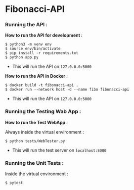 # Fibonacci-API

### Running the API :

**How to run the API for development :**

```
$ python3 -m venv env
$ source env/bin/activate
$ pip install -r requirements.txt
$ python app.py
```
 - This will run the API on `127.0.0.0:5000`

**How to run the API in Docker :**

```
$ docker build -t fibonacci-api .
$ docker run --network host -d --name fibo fibonacci-api
```
 - This will run the API on `127.0.0.0:5000`

### Running the Testing Wab App :

**How to run the Test WebApp :** 

Always inside the virtual environment :
```
$ python tests/WebTester.py
```
 - This will run the test server on `localhost:8000`

### Running the Unit Tests :

Inside the virtual environment :
```
$ pytest
```
